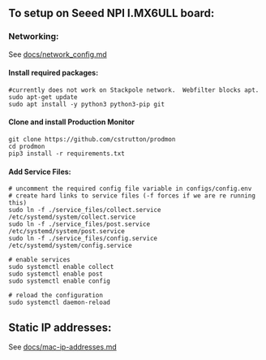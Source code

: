 ## To setup on Seeed NPI I.MX6ULL board:

### Networking:
See [docs/network_config.md](docs/network_config.md)

#### Install required packages:
```
#currently does not work on Stackpole network.  Webfilter blocks apt.
sudo apt-get update
sudo apt install -y python3 python3-pip git
```

#### Clone and install Production Monitor
```
git clone https://github.com/cstrutton/prodmon
cd prodmon
pip3 install -r requirements.txt
```

#### Add Service Files:
```
# uncomment the required config file variable in configs/config.env 
# create hard links to service files (-f forces if we are re running this)
sudo ln -f ./service_files/collect.service /etc/systemd/system/collect.service
sudo ln -f ./service_files/post.service /etc/systemd/system/post.service
sudo ln -f ./service_files/config.service /etc/systemd/system/config.service

# enable services
sudo systemctl enable collect
sudo systemctl enable post
sudo systemctl enable config

# reload the configuration
sudo systemctl daemon-reload
```


## Static IP addresses:
See [docs/mac-ip-addresses.md](docs/mac-ip-addresses.md)